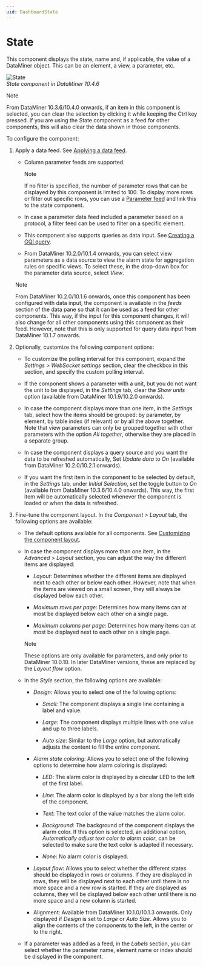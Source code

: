 ```yaml
---
uid: DashboardState
---
```


# State

This component displays the state, name and, if applicable, the value of a DataMiner object. This can be an element, a view, a parameter, etc.

![State](~/user-guide/images/State.png)<br>*State component in DataMiner 10.4.6*

> [!NOTE]
> From DataMiner 10.3.6/10.4.0 onwards, if an item in this component is selected, you can clear the selection by clicking it while keeping the Ctrl key pressed. If you are using the State component as a feed for other components, this will also clear the data shown in those components. <!-- RN 36056 -->

To configure the component:

1. Apply a data feed. See [Applying a data feed](xref:Apply_Data_Feed).

   - Column parameter feeds are supported.

     > [!NOTE]
     > If no filter is specified, the number of parameter rows that can be displayed by this component is limited to 100. To display more rows or filter out specific rows, you can use a [Parameter feed](xref:DashboardParameterFeed) and link this to the state component.

   - In case a parameter data feed included a parameter based on a protocol, a filter feed can be used to filter on a specific element.

   - This component also supports queries as data input. See [Creating a GQI query](xref:Creating_GQI_query).

   - From DataMiner 10.2.0/10.1.4 onwards, you can select view parameters as a data source to view the alarm state for aggregation rules on specific views. To select these, in the drop-down box for the parameter data source, select *View*.

   > [!NOTE]
   > From DataMiner 10.2.0/10.1.6 onwards, once this component has been configured with data input, the component is available in the *feeds* section of the data pane so that it can be used as a feed for other components. This way, if the input for this component changes, it will also change for all other components using this component as their feed. However, note that this is only supported for query data input from DataMiner 10.1.7 onwards.

1. Optionally, customize the following component options:

   - To customize the polling interval for this component, expand the *Settings* \> *WebSocket settings* section, clear the checkbox in this section, and specify the custom polling interval.

   - If the component shows a parameter with a unit, but you do not want the unit to be displayed, in the *Settings* tab, clear the *Show units* option (available from DataMiner 10.1.9/10.2.0 onwards).

   - In case the component displays more than one item, in the *Settings* tab, select how the items should be grouped: by parameter, by element, by table index (if relevant) or by all the above together. Note that view parameters can only be grouped together with other parameters with the option *All together*, otherwise they are placed in a separate group.

   - In case the component displays a query source and you want the data to be refreshed automatically, Set *Update data* to *On* (available from DataMiner 10.2.0/10.2.1 onwards<!-- RN 31450 -->).

   - If you want the first item in the component to be selected by default, in the *Settings* tab, under *Initial Selection*, set the toggle button to *On* (available from DataMiner 10.3.6/10.4.0 onwards<!-- RN 35984 -->). This way, the first item will be automatically selected whenever the component is loaded or when the data is refreshed.

1. Fine-tune the component layout. In the *Component* > *Layout* tab, the following options are available:

   - The default options available for all components. See [Customizing the component layout](xref:Customize_Component_Layout).

   - In case the component displays more than one item, in the *Advanced* > *Layout* section, you can adjust the way the different items are displayed:

     - *Layout*: Determines whether the different items are displayed next to each other or below each other. However, note that when the items are viewed on a small screen, they will always be displayed below each other.

     - *Maximum rows per page*: Determines how many items can at most be displayed below each other on a single page.

     - *Maximum columns per page*: Determines how many items can at most be displayed next to each other on a single page.

     > [!NOTE]
     > These options are only available for parameters, and only prior to DataMiner 10.0.10. In later DataMiner versions, these are replaced by the *Layout flow* option.

   - In the *Style* section, the following options are available:

     - *Design*: Allows you to select one of the following options:

       - *Small:* The component displays a single line containing a label and value.

       - *Large*: The component displays multiple lines with one value and up to three labels.

       - *Auto size*: Similar to the *Large* option, but automatically adjusts the content to fill the entire component.

     - *Alarm state coloring*: Allows you to select one of the following options to determine how alarm coloring is displayed:

       - *LED*: The alarm color is displayed by a circular LED to the left of the first label.

       - *Line*: The alarm color is displayed by a bar along the left side of the component.

       - *Text*: The text color of the value matches the alarm color.

       - *Background*: The background of the component displays the alarm color. If this option is selected, an additional option, *Automatically adjust text color to alarm color*, can be selected to make sure the text color is adapted if necessary.

       - *None*: No alarm color is displayed.

     - *Layout flow*: Allows you to select whether the different states should be displayed in rows or columns. If they are displayed in rows, they will be displayed next to each other until there is no more space and a new row is started. If they are displayed as columns, they will be displayed below each other until there is no more space and a new column is started.

     - Alignment: Available from DataMiner 10.1.0/10.1.3 onwards. Only displayed if *Design* is set to *Large* or *Auto Size*. Allows you to align the contents of the components to the left, in the center or to the right.

   - If a parameter was added as a feed, in the *Labels* section, you can select whether the parameter name, element name or index should be displayed in the component.
